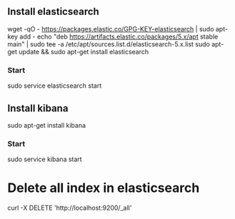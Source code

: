 ## Install elasticsearch
wget -qO - https://packages.elastic.co/GPG-KEY-elasticsearch | sudo apt-key add -
echo "deb https://artifacts.elastic.co/packages/5.x/apt stable main" | sudo tee -a /etc/apt/sources.list.d/elasticsearch-5.x.list
sudo apt-get update && sudo apt-get install elasticsearch

### Start 
sudo service elasticsearch start

## Install kibana
sudo apt-get install kibana

### Start
sudo service kibana start


# Delete all index in elasticsearch
curl -X DELETE 'http://localhost:9200/_all'
